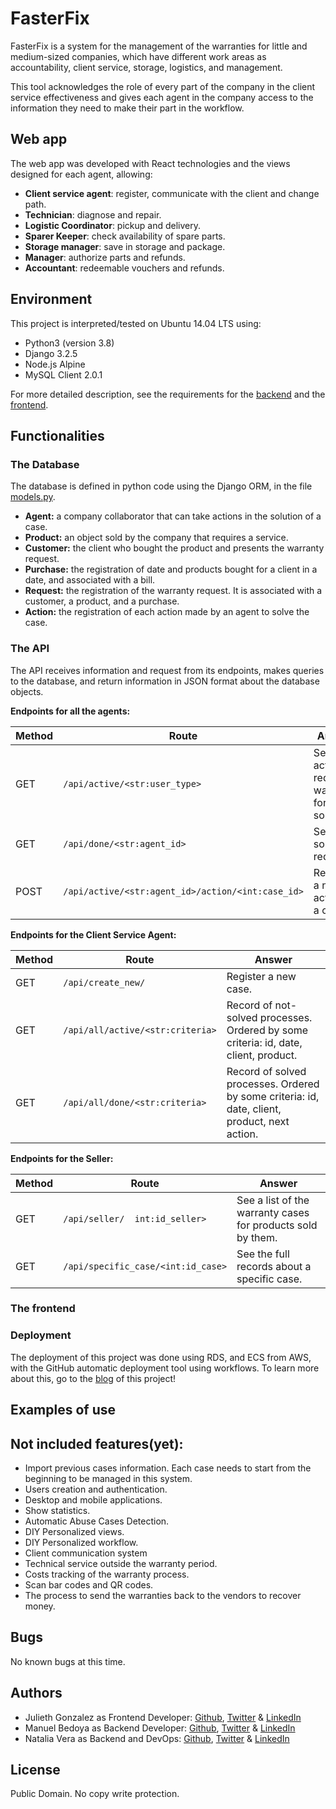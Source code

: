 
# FasterFix

FasterFix is a system for the management of the warranties for little and medium-sized companies, which have different work areas as accountability, client service, storage, logistics, and management.

This tool acknowledges the role of every part of the company in the client service effectiveness and gives each agent in the company access to the information they need to make their part in the workflow.

## Web app

The web app was developed with React technologies and the views designed for each agent, allowing:
* **Client service agent**: register, communicate with the client and change path.
* **Technician**: diagnose and repair.
* **Logistic Coordinator**: pickup and delivery.
* **Sparer Keeper**: check availability of spare parts.
* **Storage manager**: save in storage and package.
* **Manager**: authorize parts and refunds.
* **Accountant**: redeemable vouchers and refunds.

## Environment

This project is interpreted/tested on Ubuntu 14.04 LTS using:
* Python3 (version 3.8)
* Django 3.2.5
* Node.js Alpine
* MySQL Client 2.0.1

For more detailed description, see the requirements for the [backend](/Api/requirements.txt) and the [frontend](/Frontend/requirements.txt).

## Functionalities

### The Database
The database is defined in python code using the Django ORM, in the file [models.py](/Api/api/models.py).
* **Agent:** a company collaborator that can take actions in the solution of a case.
* **Product:** an object sold by the company that requires a service.
* **Customer:** the client who bought the product and presents the warranty request.
* **Purchase:** the registration of date and products bought for a client in a date, and associated with a bill.
* **Request:** the registration of the warranty request. It is associated with a customer, a product, and a purchase.
* **Action:** the registration of each action made by an agent to solve the case.

### The API

The API receives information and request from its endpoints, makes queries to the database, and return information in JSON format about the database objects.

**Endpoints for all the agents:**

| Method | Route | Answer |
| -- | -- | -- |
| GET | `/api/active/<str:user_type>` | See the active requests waiting for solutions.|
| GET | `/api/done/<str:agent_id>` | See the solved requests.|
| POST | `/api/active/<str:agent_id>/action/<int:case_id>` | Register a new action on a case.|

**Endpoints for the Client Service Agent:** 

| Method | Route | Answer |
| -- | -- | -- |
| GET | `/api/create_new/` | Register a new case.|
| GET | `/api/all/active/<str:criteria>` | Record of not-solved processes. Ordered by some criteria: id, date, client, product.|
| GET | `/api/all/done/<str:criteria>` | Record of solved processes. Ordered by some criteria: id, date, client, product, next action.|

**Endpoints for the Seller:**

| Method | Route | Answer |
| -- | -- | -- |
| GET | `/api/seller/  int:id_seller>` | See a list of the warranty cases for products sold by them.|
|GET | `/api/specific_case/<int:id_case>` | See the full records about a specific case.|

### The frontend



### Deployment

The deployment of this project was done using RDS, and ECS from AWS, with the GitHub automatic deployment tool using workflows. To learn more about this, go to the [blog]() of this project!

## Examples of use


## Not included features(yet):
- Import previous cases information. Each case needs to start from the beginning to be managed in this system.
- Users creation and authentication.
- Desktop and mobile applications.
- Show statistics.
- Automatic Abuse Cases Detection.
- DIY Personalized views.
- DIY Personalized workflow.
- Client communication system
- Technical service outside the warranty period.
- Costs tracking of the warranty process.
- Scan bar codes and QR codes.
- The process to send the warranties back to the vendors to recover money.

## Bugs
No known bugs at this time.

## Authors
* Julieth Gonzalez as Frontend Developer: [Github](https://github.com/jyuly12), [Twitter](https://twitter.com/jyuly12) & [LinkedIn](https://www.linkedin.com/in/julieth-gonzalez-a36033208/) 
* Manuel Bedoya as Backend Developer: [Github](https://github.com/ManuBedoya), [Twitter](https://twitter.com/BedoyaManu98) & [LinkedIn](https://www.linkedin.com/in/manuel-fernando-bedoya-garcia-ba33971b5/) 
* Natalia Vera as Backend and DevOps: [Github](https://github.com/Naveduran), [Twitter](https://twitter.com/NaVeDuran1) & [LinkedIn](https://www.linkedin.com/in/naveduran/)

## License
Public Domain. No copy write protection.
